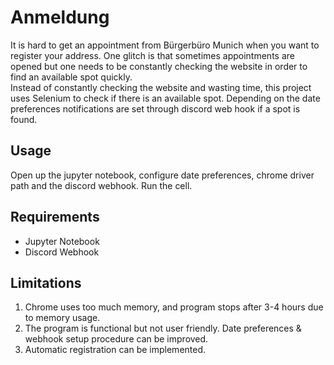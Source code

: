 # Anmeldung
It is hard to get an appointment from Bürgerbüro Munich when you want to register your address. 
One glitch is that sometimes appointments are opened but one needs to be constantly checking the website in order to find an available spot quickly.  
Instead of constantly checking the website and wasting time, this project uses Selenium to check if there is an available spot. Depending on the date preferences
notifications are set through discord web hook if a spot is found.

## Usage
Open up the jupyter notebook, configure date preferences, chrome driver path and the discord webhook. Run the cell.

## Requirements 
* Jupyter Notebook
* Discord Webhook

## Limitations
1. Chrome uses too much memory, and program stops after 3-4 hours due to memory usage.
2. The program is functional but not user friendly. Date preferences & webhook setup procedure can be improved.
3. Automatic registration can be implemented.
